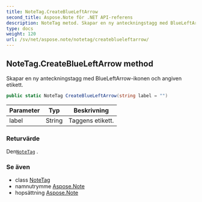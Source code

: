 ```yaml
---
title: NoteTag.CreateBlueLeftArrow
second_title: Aspose.Note för .NET API-referens
description: NoteTag metod. Skapar en ny anteckningstagg med BlueLeftArrowikonen och angiven etikett.
type: docs
weight: 120
url: /sv/net/aspose.note/notetag/createblueleftarrow/
---
```

## NoteTag.CreateBlueLeftArrow method

Skapar en ny anteckningstagg med BlueLeftArrow-ikonen och angiven etikett.

```csharp
public static NoteTag CreateBlueLeftArrow(string label = "")
```

| Parameter | Typ | Beskrivning |
| --- | --- | --- |
| label | String | Taggens etikett. |

### Returvärde

Den[`NoteTag`](../) .

### Se även

* class [NoteTag](../)
* namnutrymme [Aspose.Note](../../notetag/)
* hopsättning [Aspose.Note](../../../)


